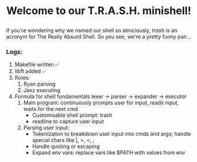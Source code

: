 # <p align='center'>Welcome to our T.R.A.S.H. minishell!</p>

If you're wondering why we named our shell so atrociously, <i>trash</i> is an acronym for The Really Absurd Shell. So you see, we're a pretty funny pair...

### Logs:
<ol>
	<li>Makefile written ✅</li>
	<li>libft added ✅</li>
	<li>Roles:
		<ol>
			<li>Ryan parsing</li>
			<li>Jaxz executing</li>
		</ol>
	</li>
	<li>Formula for shell fundamentals lexer -> parser -> expander -> executor
		<ol>
			<li>Main program: continuously prompts user for input, reads input, waits for the next cmd
				<ul>
					<li>Customisable shell prompt: trash</li>
					<li>readline to capture user input</li>
				</ul>
			</li>
			<li>Parsing user input:
				<ul>
					<li>Tokenization to breakdown user input into cmds and args; handle special chars like |, >, <, ;</li>
					<li>Handle quoting or escaping</li>
					<li>Expand env vars: replace vars like $PATH with values from env</li>
				</ul>
			</li>
		</ol>
	</li>
</ol>
